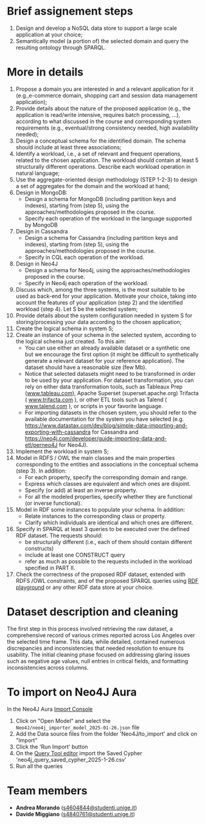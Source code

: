 # Brief assignement steps

1. Design and develop a NoSQL data store to support a large scale application at your choice;
2. Semantically model (a portion of) the selected domain  and query the resulting ontology through SPARQL.

# More in details

1. Propose a domain you are interested in and a relevant application for it (e.g.,e-commerce domain, shopping cart and session data management application); 
2. Provide details about the nature of the proposed application (e.g., the application is read/write intensive, requires batch processing, ...), according to what discussed in the course and corresponding system requirements (e.g., eventual/strong consistency needed, high availability needed);
3. Design a conceptual schema for the identified domain. The schema should include at least three associations;
4. Identify a workload, i.e., a set of relevant and frequent operations, related to the chosen application. The workload should contain at least 5 structurally different operations. Describe each workload operation in natural language;
5. Use the aggregate-oriented design methodology (STEP 1-2-3) to design a set of aggregates for the domain and the workload at hand;
6. Design in MongoDB:
    * Design a schema for MongoDB (including partition keys and indexes), starting from (step 5), using the approaches/methodologies proposed in the course.
    * Specify each operation of the workload in the language supported by MongoDB 
7. Design in Cassandra
    * Design a schema for Cassandra  (including partition keys and indexes), starting from (step 5), using the approaches/methodologies proposed in the course.
    * Specify in CQL each operation of the workload.
8. Design in Neo4J
    * Design a schema for Neo4j, using the approaches/methodologies proposed in the course.
    * Specify in Neo4j each operation of the workload.
9. Discuss which, among the three systems, is the most suitable to be used as  back-end for your application. Motivate your choice, taking into account the features of your application (step 2) and the identified workload (step 4). Let S be the selected system;
10. Provide details about the system configuration needed in system S  for storing/processing your data according to the chosen application;
11. Create the logical schema in system S;
12. Create an instance of your schema in the selected system, according to the logical schema just created. To this aim:
    * You can use either an already available dataset or a synthetic one but we encourage the first option (it might be difficult to synthetically generate a relevant dataset for your reference application). The dataset should have a reasonable size (few Mb). 
    * Notice that selected datasets might need to be transformed in order to be used by your application. For dataset transformation, you can rely on either data transformation tools, such as Tableaux Prep (www.tableau.com), Apache Superset (superset.apache.org) Trifacta ( www.trifacta.com ), or other ETL tools such as Talend ( www.talend.com ), or scripts in your favorite language. 
    * For importing datasets in the chosen system, you should refer to the available documentation for the system you have selected (e.g. https://www.datastax.com/dev/blog/simple-data-importing-and-exporting-with-cassandra for Cassandra and https://neo4j.com/developer/guide-importing-data-and-etl/perneo4J for Neo4J).
13. Implement the workload in system S;
14. Model in RDFS / OWL the main classes and the main properties corresponding to the entities and associations in the conceptual schema (step 3). In addition:
    * For each property, specify the corresponding domain and range.
    * Express which classes are equivalent and which ones are disjoint.
    * Specify (or add) at least an inverse property.
    * For all the modeled properties, specify whether they are functional (or inverse functional).
15. Model in RDF some instances  to populate your schema. In addition:
    * Relate instances to the corresponding class or property.
    * Clarify which individuals are identical and which ones are different.
16. Specify in SPARQL at least 3 queries to be executed over the defined RDF dataset. The requests should:
    * be structurally different (i.e., each of them should contain different constructs)
    * include at least one CONSTRUCT query
    * refer as much as possible to the requests included in the workload specified in PART II.
17. Check the correctness of the proposed RDF dataset, extended with RDFS /OWL constraints, and of the proposed SPARQL queries using [RDF playground](http://rdfplayground.dcc.uchile.cl/) or any other RDF data store at your choice.

# Dataset description and cleaning

The first step in this process involved retrieving the raw dataset, a comprehensive record of various crimes reported across Los Angeles over the selected time frame. This data, while detailed, contained numerous discrepancies and inconsistencies that needed resolution to ensure its usability. The initial cleaning phase focused on addressing glaring issues such as negative age values, null entries in critical fields, and formatting inconsistencies across columns.

# To import on Neo4J Aura

In the Neo4J Aura [Import Console](https://console-preview.neo4j.io/tools/import)
1. Click on "Open Model" and select the `Neo4J/neo4j_importer_model_2025-01-26.json` file
2. Add the Data source files from the folder 'Neo4J/to_import' and click on "Import"
3. Click the 'Run Import' button 
4. On the [Query Tool editor](https://console-preview.neo4j.io/tools/query) import the Saved Cypher 'neo4j_query_saved_cypher_2025-1-26.csv'
5. Run all the queries

# Team members
- **Andrea Morando** (s4604844@studenti.unige.it)
- **Davide Miggiano** (s4840761@studenti.unige.it)